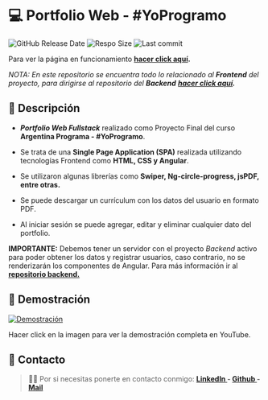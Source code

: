 # 💻 Portfolio Web - #YoProgramo

![GitHub Release Date](https://img.shields.io/github/release-date/FlorCollosso/Portfolio-FrontEnd) ![Respo Size](https://img.shields.io/github/repo-size/FlorCollosso/Portfolio-FrontEnd?color=orange) ![Last commit](https://img.shields.io/github/last-commit/FlorCollosso/Portfolio-FrontEnd)

Para ver la página en funcionamiento **[hacer click aquí](http://portfolio-flor-collosso.s3-website-us-east-1.amazonaws.com "aquí").**

*NOTA: En este repositorio se encuentra todo lo relacionado al **Frontend** del proyecto, para dirigirse al repositorio del **Backend** **[hacer click aquí](https://github.com/FlorCollosso/Portfolio-BackEnd "aquí").***
## 📝 Descripción

- ***Portfolio Web Fullstack*** realizado como Proyecto Final del curso **Argentina Programa - #YoProgramo**.

- Se trata de una **Single Page Application (SPA)** realizada utilizando tecnologías Frontend como **HTML, CSS y Angular**.

- Se utilizaron algunas librerías como **Swiper, Ng-circle-progress, jsPDF, entre otras.**

- Se puede descargar un currículum con los datos del usuario en formato PDF.

- Al iniciar sesión se puede agregar, editar y eliminar cualquier dato del portfolio.

**IMPORTANTE:** Debemos tener un servidor con el proyecto *Backend* activo para poder obtener los datos y registrar usuarios, caso contrario, no se renderizarán los componentes de Angular. Para más información ir al **[repositorio backend.](https://github.com/FlorCollosso/Portfolio-BackEnd "repositorio backend.")**

## 📸 Demostración

[![Demostración](https://i9.ytimg.com/vi/tsDQPSA4uWE/mq3.jpg?sqp=CMT8n6MG-oaymwEmCMACELQB8quKqQMa8AEB-AHUBoAC4AOKAgwIABABGEIgZSheMA8%3D&rs=AOn4CLAKY0AtfmcY0eEW_aLtvp5OHczcAA&retry=2)](https://youtu.be/tsDQPSA4uWE)

Hacer click en la imagen para ver la demostración completa en YouTube.

## 📩 Contacto

>🙋‍♀️ Por si necesitas ponerte en contacto conmigo: **[LinkedIn ](https://www.linkedin.com/in/florencia-collosso/) - [Github ](https://github.com/FlorCollosso) - [Mail ](mailto:florcollosso@gmail.com?subject=Mensaje%20desde%20Github&body=Hola!%20Vi%20tu%20repositorio%20en%20Github.)**
